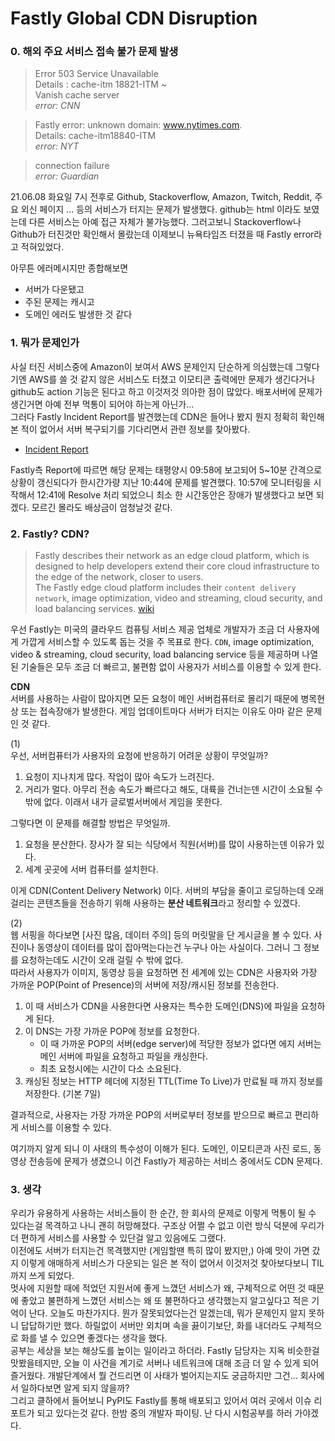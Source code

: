 # Fastly Global CDN Disruption

### 0. 해외 주요 서비스 접속 불가 문제 발생  
> Error 503 Service Unavailable  
> Details : cache-itm 18821-ITM ~  
> Vanish cache server  
> *error: CNN*

> Fastly error: unknown domain: www.nytimes.com.  
> Details: cache-itm18840-ITM  
> *error: NYT*

> connection failure  
> *error: Guardian*


21.06.08 화요일 7시 전후로 Github, Stackoverflow, Amazon, Twitch, Reddit, 주요 외신 페이지 ... 등의 서비스가 터지는 문제가 발생했다. github는 html 이라도 보였는데 다른 서비스는 아예 접근 자체가 불가능했다. 그러고보니 Stackoverflow나 Github가 터진것만 확인해서 몰랐는데 이제보니 뉴욕타임즈 터졌을 때 Fastly error라고 적혀있었다.  

아무튼 에러메시지만 종합해보면 
- 서버가 다운됐고
- 주된 문제는 캐시고
- 도메인 에러도 발생한 것 같다


### 1. 뭐가 문제인가  
사실 터진 서비스중에 Amazon이 보여서 AWS 문제인지 단순하게 의심했는데 그렇다기엔 AWS를 쓸 것 같지 않은 서비스도 터졌고 이모티콘 출력에만 문제가 생긴다거나 github도 action 기능은 된다고 하고 이것저것 의아한 점이 많았다. 배포서버에 문제가 생긴거면 아예 전부 먹통이 되어야 하는게 아닌가...  
그러다 Fastly Incident Report를 발견했는데 CDN은 들어나 봤지 뭔지 정확히 확인해본 적이 없어서 서버 복구되기를 기다리면서 관련 정보를 찾아봤다.  

- [Incident Report](https://status.fastly.com/incidents/vpk0ssybt3bj)

Fastly측 Report에 따르면 해당 문제는 태평양시 09:58에 보고되어 5~10분 간격으로 상황이 갱신되다가 한시간가량 지난 10:44에 문제를 발견했다. 10:57에 모니터링을 시작해서 12:41에 Resolve 처리 되었으니 최소 한 시간동안은 장애가 발생했다고 보면 되겠다. 모르긴 몰라도 배상금이 엄청날것 같다. 


### 2. Fastly? CDN?  
> Fastly describes their network as an edge cloud platform, which is designed to help developers extend their core cloud infrastructure to the edge of the network, closer to users.  
> The Fastly edge cloud platform includes their `content delivery network`, image optimization, video and streaming, cloud security, and load balancing services. [wiki](https://en.wikipedia.org/wiki/Fastly)

우선 Fastly는 미국의 클라우드 컴퓨팅 서비스 제공 업체로 개발자가 조금 더 사용자에게 가깝게 서비스할 수 있도록 돕는 것을 주 목표로 한다. `CDN`, image optimization, video & streaming, cloud security, load balancing service 등을 제공하며 나열된 기술들은 모두 조금 더 빠르고, 불편함 없이 사용자가 서비스를 이용할 수 있게 한다.  

**CDN**  
서버를 사용하는 사람이 많아지면 모든 요청이 메인 서버컴퓨터로 몰리기 때문에 병목현상 또는 접속장애가 발생한다. 게임 업데이트마다 서버가 터지는 이유도 아마 같은 문제인 것 같다.

(1)  
우선, 서버컴퓨터가 사용자의 요청에 반응하기 어려운 상황이 무엇일까?  
1. 요청이 지나치게 많다. 작업이 많아 속도가 느려진다.  
2. 거리가 멀다. 아무리 전송 속도가 빠르다고 해도, 대륙을 건너는덴 시간이 소요될 수 밖에 없다. 이래서 내가 글로벌서버에서 게임을 못한다.  
  
그렇다면 이 문제를 해결할 방법은 무엇일까.
1. 요청을 분산한다. 장사가 잘 되는 식당에서 직원(서버)를 많이 사용하는덴 이유가 있다.
2. 세계 곳곳에 서버 컴퓨터를 설치한다.

이게 CDN(Content Delivery Network) 이다. 서버의 부담을 줄이고 로딩하는데 오래 걸리는 콘텐츠들을 전송하기 위해 사용하는 **분산 네트워크**라고 정리할 수 있겠다. 

(2)  
웹 서핑을 하다보면 [사진 많음, 데이터 주의] 등의 머릿말을 단 게시글을 볼 수 있다. 사진이나 동영상이 데이터를 많이 잡아먹는다는건 누구나 아는 사실이다. 그러니 그 정보를 요청하는데도 시간이 오래 걸릴 수 밖에 없다.  
따라서 사용자가 이미지, 동영상 등을 요청하면 전 세계에 있는 CDN은 사용자와 가장 가까운 POP(Point of Presence)의 서버에 저장/캐시된 정보를 전송한다. 
1. 이 때 서비스가 CDN을 사용한다면 사용자는 특수한 도메인(DNS)에 파일을 요청하게 된다.
2. 이 DNS는 가장 가까운 POP에 정보를 요청한다.  
    - 이 때 가까운 POP의 서버(edge server)에 적당한 정보가 없다면 에지 서버는 메인 서버에 파일을 요청하고 파일을 캐싱한다. 
    - 최초 요청시에는 시간이 다소 소요된다.
3. 캐싱된 정보는 HTTP 헤더에 지정된 TTL(Time To Live)가 만료될 때 까지 정보를 저장한다. (기본 7일)

결과적으로, 사용자는 가장 가까운 POP의 서버로부터 정보를 받으므로 빠르고 편리하게 서비스를 이용할 수 있다.

여기까지 알게 되니 이 사태의 특수성이 이해가 된다. 도메인, 이모티콘과 사진 로드, 동영상 전송등에 문제가 생겼으니 이건 Fastly가 제공하는 서비스 중에서도 CDN 문제다.  

### 3. 생각
우리가 유용하게 사용하는 서비스들이 한 순간, 한 회사의 문제로 이렇게 먹통이 될 수 있다는걸 목격하고 나니 괜히 허망해졌다. 구조상 어쩔 수 없고 이런 방식 덕분에 우리가 더 편하게 서비스를 사용할 수 있단걸 알고 있음에도 그랬다.  
이전에도 서버가 터지는건 목격했지만 (게임할땐 특히 많이 봤지만,) 아예 맛이 가면 갔지 이렇게 애매하게 서비스가 다운되는 일은 본 적이 없어서 이것저것 찾아보다보니 TIL까지 쓰게 되었다.  
멋사에 지원할 때에 적었던 지원서에 좋게 느꼈던 서비스가 왜, 구체적으로 어떤 것 때문에 좋았고 불편하게 느꼈던 서비스는 왜 또 불편하다고 생각했는지 알고싶다고 적은 기억이 난다. 오늘도 마찬가지다. 뭔가 잘못되었다는건 알겠는데, 뭐가 문제인지 알지 못하니 답답하기만 했다. 하릴없이 서버만 외치며 속을 끓이기보단, 화를 내더라도 구체적으로 화를 낼 수 있으면 좋겠다는 생각을 했다.  
공부는 세상을 보는 해상도를 높이는 일이라고 하더라. Fastly 담당자는 지옥 비슷한걸 맛봤을테지만, 오늘 이 사건을 계기로 서버나 네트워크에 대해 조금 더 알 수 있게 되어 즐거웠다. 개발단계에서 뭘 건드리면 이 사태가 벌어지는지도 궁금하지만 그건... 회사에서 일하다보면 알게 되지 않을까?  
그리고 클하에서 들어보니 PyPI도 Fastly를 통해 배포되고 있어서 여러 곳에서 이슈 리포트가 되고 있다는것 같다. 한밤 중의 개발자 파이팅. 난 다시 시험공부를 하러 가야겠다.
